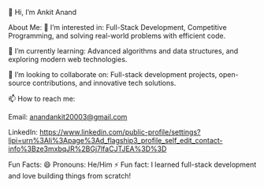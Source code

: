 👋 Hi, I’m Ankit Anand

About Me:
👀 I’m interested in: Full-Stack Development, Competitive Programming, and solving real-world problems with efficient code.

🌱 I’m currently learning: Advanced algorithms and data structures, and exploring modern web technologies.

💞️ I’m looking to collaborate on: Full-stack development projects, open-source contributions, and innovative tech solutions.

📫 How to reach me:

Email: anandankit20003@gmail.com

LinkedIn: https://www.linkedin.com/public-profile/settings?lipi=urn%3Ali%3Apage%3Ad_flagship3_profile_self_edit_contact-info%3Bze3mxbqJR%2BGj7lfaCJTJEA%3D%3D

Fun Facts:
😄 Pronouns: He/Him
⚡ Fun fact: I learned full-stack development and love building things from scratch!
